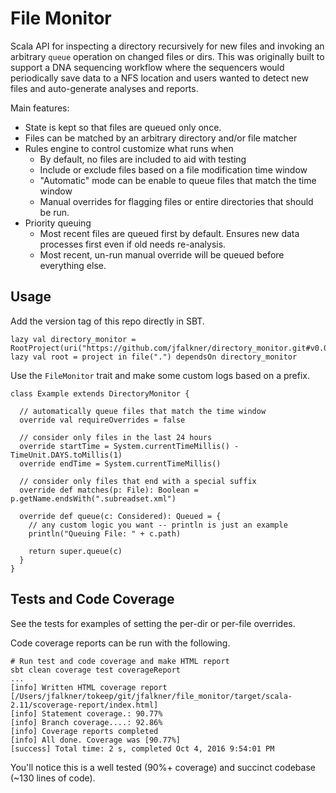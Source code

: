 # File Monitor

Scala API for inspecting a directory recursively for new files and
invoking an arbitrary `queue` operation on changed files or dirs. This 
was originally built to support a DNA sequencing workflow where the 
sequencers would periodically save data to a NFS location and users
wanted to detect new files and auto-generate analyses and reports.
 
Main features:
 
- State is kept so that files are queued only once.
- Files can be matched by an arbitrary directory and/or file matcher
- Rules engine to control customize what runs when
  - By default, no files are included to aid with testing
  - Include or exclude files based on a file modification time window
  - "Automatic" mode can be enable to queue files that match the time window
  - Manual overrides for flagging files or entire directories that should be run.
- Priority queuing
  - Most recent files are queued first by default. Ensures new data processes first
    even if old needs re-analysis.
  - Most recent, un-run manual override will be queued before everything else.
  

## Usage

Add the version tag of this repo directly in SBT.

```
lazy val directory_monitor = RootProject(uri("https://github.com/jfalkner/directory_monitor.git#v0.0.10"))
lazy val root = project in file(".") dependsOn directory_monitor
```

Use the `FileMonitor` trait and make some custom logs based on a prefix.

```
class Example extends DirectoryMonitor {

  // automatically queue files that match the time window
  override val requireOverrides = false

  // consider only files in the last 24 hours
  override startTime = System.currentTimeMillis() - TimeUnit.DAYS.toMillis(1)
  override endTime = System.currentTimeMillis()
  
  // consider only files that end with a special suffix
  override def matches(p: File): Boolean = p.getName.endsWith(".subreadset.xml")
  
  override def queue(c: Considered): Queued = {
    // any custom logic you want -- println is just an example
    println("Queuing File: " + c.path)
    
    return super.queue(c)
  }
}
```


## Tests and Code Coverage

See the tests for examples of setting the per-dir or per-file overrides.

Code coverage reports can be run with the following.

```
# Run test and code coverage and make HTML report
sbt clean coverage test coverageReport
...
[info] Written HTML coverage report [/Users/jfalkner/tokeep/git/jfalkner/file_monitor/target/scala-2.11/scoverage-report/index.html]
[info] Statement coverage.: 90.77%
[info] Branch coverage....: 92.86%
[info] Coverage reports completed
[info] All done. Coverage was [90.77%]
[success] Total time: 2 s, completed Oct 4, 2016 9:54:01 PM
```

You'll notice this is a well tested (90%+ coverage) and succinct
codebase (~130 lines of code).
